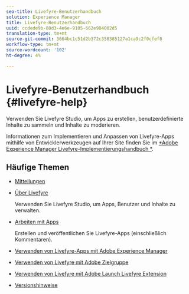 ```yaml
---
seo-title: Livefyre-Benutzerhandbuch
solution: Experience Manager
title: Livefyre-Benutzerhandbuch
uuid: ccdede9b-88d3-4e6e-9105-662e984002d5
translation-type: tm+mt
source-git-commit: 3664bc1c51d2b372c358385127a1ca9c2f0cfef8
workflow-type: tm+mt
source-wordcount: '102'
ht-degree: 4%

---
```



# Livefyre-Benutzerhandbuch {#livefyre-help}

Verwenden Sie Livefyre Studio, um Apps zu erstellen, benutzerdefinierte Inhalte zu sammeln und Inhalte zu moderieren.

Informationen zum Implementieren und Anpassen von Livefyre-Apps mithilfe von Entwicklerwerkzeugen auf Ihrer Site finden Sie im [*Adobe Experience Manager Livefyre-Implementierungshandbuch *](/help/implementation/home.md).

## Häufige Themen

* [Mitteilungen](c-anouncements.md#c_anouncements)

* [Über Livefyre](c-product.md#c_product)

   Verwenden Sie Livefyre Studio, um Apps, Benutzer und Inhalte zu verwalten.

* [Arbeiten mit Apps](c-about-apps/c-about-apps.md#c_about_apps)

   Erstellen und veröffentlichen Sie Livefyre-Apps (einschließlich Kommentaren).

* [Verwenden von Livefyre-Apps mit Adobe Experience Manager](https://helpx.adobe.com/experience-manager/6-4/sites/administering/using/livefyre.html)


* [Verwenden von Livefyre mit Adobe Zielgruppe](/help/using/c-library/livefyre-target.md)

* [Verwenden von Livefyre mit Adobe Launch Livefyre Extension](https://docs.adobelaunch.com/extension-reference/web/adobe-livefyre-extension)

* [Versionshinweise](c-rn/c-rn.md#c_rn)

